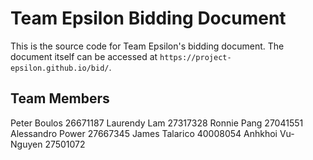 Team Epsilon Bidding Document
=============================

This is the source code for Team Epsilon's bidding document. The document itself
can be accessed at `https://project-epsilon.github.io/bid/`.

Team Members
------------
Peter Boulos 26671187
Laurendy Lam 27317328
Ronnie Pang 27041551
Alessandro Power 27667345
James Talarico 40008054 
Anhkhoi Vu-Nguyen 27501072
